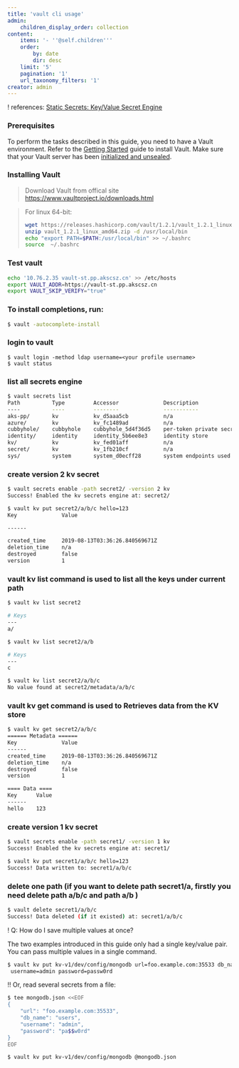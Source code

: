 ```yaml
---
title: 'vault cli usage'
admin:
    children_display_order: collection
content:
    items: '- ''@self.children'''
    order:
        by: date
        dir: desc
    limit: '5'
    pagination: '1'
    url_taxonomy_filters: '1'
creator: admin
---
```


! references:  [Static Secrets: Key/Value Secret Engine](https://learn.hashicorp.com/vault/secrets-management/sm-static-secrets)



### Prerequisites

To perform the tasks described in this guide, you need to have a Vault environment. Refer to the [Getting Started](https://learn.hashicorp.com/vault/getting-started/install) guide to install Vault. Make sure that your Vault server has been [initialized and unsealed](https://learn.hashicorp.com/vault/getting-started/deploy).



### Installing Vault

> Download Vault from offical site
> https://www.vaultproject.io/downloads.html



>  For linux 64-bit:
>
> ```bash
> wget https://releases.hashicorp.com/vault/1.2.1/vault_1.2.1_linux_amd64.zip
> unzip vault_1.2.1_linux_amd64.zip -d /usr/local/bin
> echo "export PATH=$PATH:/usr/local/bin" >> ~/.bashrc
> source  ~/.bashrc
> ```



### Test vault

```bash
echo '10.76.2.35 vault-st.pp.akscsz.cn' >> /etc/hosts
export VAULT_ADDR=https://vault-st.pp.akscsz.cn
export VAULT_SKIP_VERIFY="true"
```



### To install completions, run:
```bash
$ vault -autocomplete-install
```

### login to vault
```
$ vault login -method ldap username=<your profile username>
$ vault status
```

### list all secrets engine
```bash
$ vault secrets list
Path          Type         Accessor              Description
----          ----         --------              -----------
aks-pp/       kv           kv_d5aaa5cb           n/a
azure/        kv           kv_fc1489ad           n/a
cubbyhole/    cubbyhole    cubbyhole_5d4f36d5    per-token private secret storage
identity/     identity     identity_5b6ee8e3     identity store
kv/           kv           kv_fed01aff           n/a
secret/       kv           kv_1fb210cf           n/a
sys/          system       system_d0ecff28       system endpoints used for control, policy and debugging
```


### create version 2 kv secret
```bash
$ vault secrets enable -path secret2/ -version 2 kv  
Success! Enabled the kv secrets engine at: secret2/

$ vault kv put secret2/a/b/c hello=123
Key              Value

------

created_time     2019-08-13T03:36:26.840569671Z
deletion_time    n/a
destroyed        false
version          1
```



### vault kv list command is used to list all the keys under current path
```bash
$ vault kv list secret2

# Keys
---
a/

$ vault kv list secret2/a/b

# Keys
---
c

$ vault kv list secret2/a/b/c
No value found at secret2/metadata/a/b/c
```





### vault kv get command is used to Retrieves data from the KV store
```bash
$ vault kv get secret2/a/b/c    
====== Metadata ======
Key              Value
------
created_time     2019-08-13T03:36:26.840569671Z
deletion_time    n/a
destroyed        false
version          1

==== Data ====
Key      Value
------
hello    123
```





### create version 1 kv secret
```bash
$ vault secrets enable -path secret1/ -version 1 kv   
Success! Enabled the kv secrets engine at: secret1/

$ vault kv put secret1/a/b/c hello=123
Success! Data written to: secret1/a/b/c
```



### delete one path (if you want to delete path secret1/a, firstly you need delete path a/b/c and path a/b )
```bash
$ vault delete secret1/a/b/c
Success! Data deleted (if it existed) at: secret1/a/b/c
```



! Q: How do I save multiple values at once?

The two examples introduced in this guide only had a single key/value pair. You can pass multiple values in a single command.

```sh
$ vault kv put kv-v1/dev/config/mongodb url=foo.example.com:35533 db_name=users \
 username=admin password=passw0rd
```

!! Or, read several secrets from a file:

```sh
$ tee mongodb.json <<EOF
{
    "url": "foo.example.com:35533",
    "db_name": "users",
    "username": "admin",
    "password": "pa$$w0rd"
}
EOF

$ vault kv put kv-v1/dev/config/mongodb @mongodb.json
```
